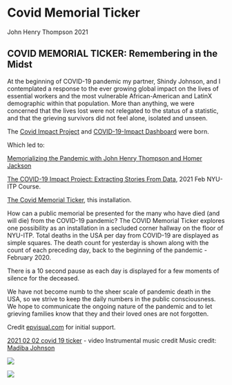 # Covid Memorial Ticker

John Henry Thompson
2021

## COVID MEMORIAL TICKER: Remembering in the Midst

At the beginning of COVID-19 pandemic my partner, Shindy Johnson, and I contemplated a response to the ever growing global impact on the lives of essential workers and the most vulnerable African-American and LatinX demographic within that population. More than anything, we were concerned that the lives lost were not relegated to the status of a statistic, and that the grieving survivors did not feel alone, isolated and unseen.

The [Covid Impact Project](https://covid19impactproject.com/) and [COVID-19-Impact Dashboard](https://epvisual.com/COVID-19-Impact/Dashboard/a0/) were born.

Which led to:

[Memorializing the Pandemic with John Henry Thompson and Homer Jackson](https://scribe.org/events/memorializing-pandemic-john-henry-thompson-and-homer-jackson)

[The COVID-19 Impact Project: Extracting Stories From Data](https://covid19impactproject.com/extracting-stories-from-data/), 2021 Feb NYU-ITP Course.

[The Covid Memorial Ticker](https://jht1493.net/a1/skt/covid19_heal_ticker), this installation.

How can a public memorial be presented for the many who have died (and will die) from the COVID-19 pandemic? The COVID Memorial Ticker explores one possibility as an installation in a secluded corner hallway on the floor of NYU-ITP. Total deaths in the USA per day from COVID-19 are displayed as simple squares. The death count for yesterday is shown along with the count of each preceding day, back to the beginning of the pandemic - February 2020.

There is a 10 second pause as each day is displayed for a few moments of silence for the deceased.

We have not become numb to the sheer scale of pandemic death in the USA, so we strive to keep the daily numbers in the public consciousness. We hope to communicate the ongoing nature of the pandemic and to let grieving families know that they and their loved ones are not forgotten.

Credit [epvisual.com](https://epvisual.com/) for initial support.

[2021 02 02 covid 19 ticker](https://www.youtube.com/watch?v=ZNKkax-VSDo&list=PLTqu0aYG0uh7MVihcIwuEK1ulJV8flsU6) - video Instrumental music credit Music credit: [Madiba Johnson](https://youtu.be/wBvDvnbOpBE)

[![](https://jht1493.net/a1/skt/assets/mov/Colored-Portraits-2021/2022-01-01/IMG_0549-covid-ticker-hall.JPEG)](https://jht1493.net/a1/skt/assets/mov/Colored-Portraits-2021/2022-01-01/IMG_0549-covid-ticker-hall.JPEG)

[![](https://jht1493.net/a1/skt/assets/mov/Colored-Portraits-2021/2022-01-01/IMG_0550-ticker-nytimes-100k.JPEG)](https://jht1493.net/a1/skt/assets/mov/Colored-Portraits-2021/2022-01-01/IMG_0550-ticker-nytimes-100k.JPEG)
